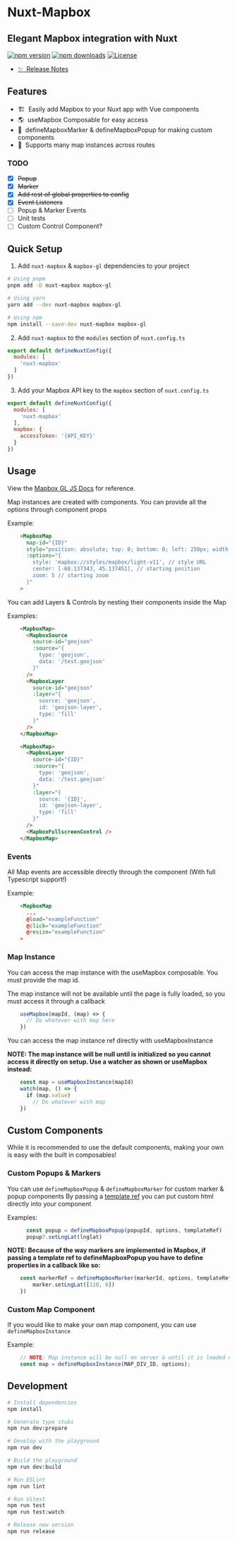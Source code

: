 # Nuxt-Mapbox
## Elegant Mapbox integration with Nuxt

[![npm version][npm-version-src]][npm-version-href]
[![npm downloads][npm-downloads-src]][npm-downloads-href]
[![License][license-src]][license-href]

> 

- [✨ &nbsp;Release Notes](https://github.com/AlexLavoie42/Nuxt-Mapbox/blob/main/CHANGELOG.md)
<!-- - [📖 &nbsp;Documentation](https://example.com) -->

## Features

<!-- Highlight some of the features your module provide here -->
- 🏗 &nbsp;Easily add Mapbox to your Nuxt app with Vue components
- 🌎 &nbsp;useMapbox Composable for easy access
- 👷 &nbsp;defineMapboxMarker & defineMapboxPopup for making custom components
- 📖 &nbsp;Supports many map instances across routes

### TODO

- [x] ~~Popup~~
- [x] ~~Marker~~
- [x] ~~Add rest of global properties to config~~
- [x] ~~Event Listeners~~
- [ ] Popup & Marker Events
- [ ] Unit tests
- [ ] Custom Control Component?

## Quick Setup

1. Add `nuxt-mapbox` & `mapbox-gl` dependencies to your project

```bash
# Using pnpm
pnpm add -D nuxt-mapbox mapbox-gl

# Using yarn
yarn add --dev nuxt-mapbox mapbox-gl

# Using npm
npm install --save-dev nuxt-mapbox mapbox-gl
```

2. Add `nuxt-mapbox` to the `modules` section of `nuxt.config.ts`

```js
export default defineNuxtConfig({
  modules: [
    'nuxt-mapbox'
  ]
})
```

3. Add your Mapbox API key to the `mapbox` section of `nuxt.config.ts`

```js
export default defineNuxtConfig({
  modules: [
    'nuxt-mapbox'
  ],
  mapbox: {
    accessToken: '{API_KEY}'
  }
})
```

## Usage
View the [Mapbox GL JS Docs](https://docs.mapbox.com/mapbox-gl-js/guides/) for reference.

Map instances are created with components. You can provide all the options through component props

Example:
```html
    <MapboxMap
      map-id="{ID}"
      style="position: absolute; top: 0; bottom: 0; left: 250px; width: 500px;"
      :options="{
        style: 'mapbox://styles/mapbox/light-v11', // style URL
        center: [-68.137343, 45.137451], // starting position
        zoom: 5 // starting zoom
      }"
    >
```

You can add Layers & Controls by nesting their components inside the Map

Examples:

```html
    <MapboxMap>
      <MapboxSource 
        source-id="geojson"
        :source="{
          type: 'geojson',
          data: '/test.geojson'
        }"
      />
      <MapboxLayer
        source-id="geojson"
        :layer="{
          source: 'geojson',
          id: 'geojson-layer',
          type: 'fill'
        }"
      />
    </MapboxMap>
```

```html
    <MapboxMap>
      <MapboxLayer
        source-id="{ID}"
        :source="{
          type: 'geojson',
          data: '/test.geojson'
        }"
        :layer="{
          source: '{ID}',
          id: 'geojson-layer',
          type: 'fill'
        }"
      />
      <MapboxFullscreenControl />
    </MapboxMap>
```


### Events

All Map events are accessible directly through the component (With full Typescript support!)

Example:

```html
    <MapboxMap
      ...
      @load="exampleFunction"
      @click="exampleFunction"
      @resize="exampleFunction"
    >
```


### Map Instance

You can access the map instance with the useMapbox composable. You must provide the map id.

The map instance will not be available until the page is fully loaded, so you must access it through a callback

```js
    useMapbox(mapId, (map) => {
      // Do whatever with map here
    })
```

You can access the map instance ref directly with useMapboxInstance

**NOTE: The map instance will be null until is initialized so you cannot access it directly on setup. Use a watcher as shown or useMapbox instead:**

```js
    const map = useMapboxInstance(mapId)
    watch(map, () => {
      if (map.value)
        // Do whatever with map
    })
```


## Custom Components
While it is recommended to use the default components, making your own is easy with the built in composables!


### Custom Popups & Markers

You can use ```defineMapboxPopup``` & ```defineMapboxMarker``` for custom marker & popup components
By passing a [template ref](https://vuejs.org/guide/essentials/template-refs.html) you can put custom html directly into your component

Examples:
```js
      const popup = defineMapboxPopup(popupId, options, templateRef)
      popup?.setLngLat(lnglat)
```

**NOTE: Because of the way markers are implemented in Mapbox, if passing a template ref to defineMapboxPopup you have to define properties in a callback like so:**
```js
    const markerRef = defineMapboxMarker(markerId, options, templateRef, (marker) => {
        marker.setLngLat([110, 6])
    })
```


### Custom Map Component

If you would like to make your own map component, you can use ```defineMapboxInstance```

Example:
```js
    // NOTE: Map instance will be null on server & until it is loaded on client
    const map = defineMapboxInstance(MAP_DIV_ID, options);
```


## Development

```bash
# Install dependencies
npm install

# Generate type stubs
npm run dev:prepare

# Develop with the playground
npm run dev

# Build the playground
npm run dev:build

# Run ESLint
npm run lint

# Run Vitest
npm run test
npm run test:watch

# Release new version
npm run release
```

<!-- Badges -->
[npm-version-src]: https://img.shields.io/npm/v/nuxt-mapbox/latest.svg?style=flat&colorA=18181B&colorB=28CF8D
[npm-version-href]: https://npmjs.com/package/nuxt-mapbox

[npm-downloads-src]: https://img.shields.io/npm/dm/nuxt-mapbox.svg?style=flat&colorA=18181B&colorB=28CF8D
[npm-downloads-href]: https://npmjs.com/package/nuxt-mapbox

[license-src]: https://img.shields.io/npm/l/nuxt-mapbox.svg?style=flat&colorA=18181B&colorB=28CF8D
[license-href]: https://npmjs.com/package/nuxt-mapbox
